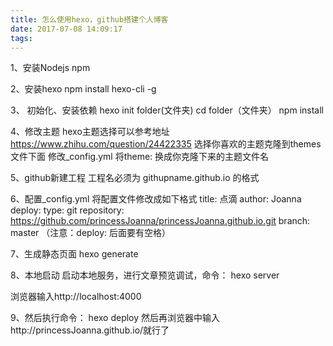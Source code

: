 ```yaml
---
title: 怎么使用hexo，github搭建个人博客
date: 2017-07-08 14:09:17
tags: 
---
```

1、安装Nodejs npm

2、安装hexo
npm install hexo-cli -g

3、 初始化、安装依赖
hexo init folder(文件夹)
cd folder（文件夹）
npm install

4、修改主题
hexo主题选择可以参考地址 https://www.zhihu.com/question/24422335
选择你喜欢的主题克隆到themes文件下面
修改_config.yml 将theme: 换成你克隆下来的主题文件名

5、github新建工程
工程名必须为 githupname.github.io 的格式

6、配置_config.yml
将配置文件修改成如下格式
title: 点滴
author: Joanna
deploy:
type: git
repository: https://github.com/princessJoanna/princessJoanna.github.io.git
branch: master
（注意：deploy: 后面要有空格）

7、生成静态页面
hexo generate

8、本地启动
启动本地服务，进行文章预览调试，命令：
hexo server

浏览器输入http://localhost:4000

9、然后执行命令：
hexo deploy
然后再浏览器中输入http://princessJoanna.github.io/就行了